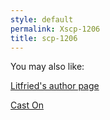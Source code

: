 ```yaml
---
style: default
permalink: Xscp-1206
title: scp-1206
---
```

You may also like:

[Litfried's author page](http://scp-wiki.net/litfried-s-author-page)

[Cast On](http://scp-wiki.net/cast-on)
